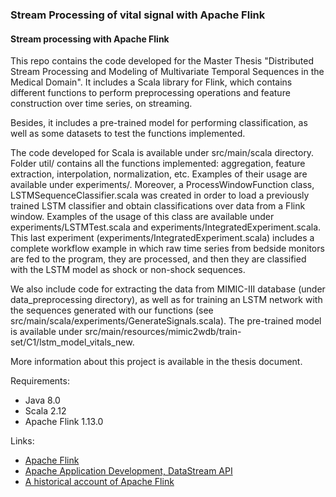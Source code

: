 ### Stream Processing of vital signal with Apache Flink
#### Stream processing with Apache Flink

This repo contains the code developed for the Master Thesis "Distributed Stream Processing and Modeling of Multivariate Temporal Sequences in the Medical Domain". It includes a Scala library for Flink, which contains different functions to perform preprocessing operations and feature construction over time series, on streaming.

Besides, it includes a pre-trained model for performing classification, as well as some datasets to test the functions implemented.

The code developed for Scala is available under src/main/scala directory. Folder util/ contains all the functions implemented: aggregation, feature extraction, interpolation, normalization, etc. Examples of their usage are available under experiments/. Moreover, a ProcessWindowFunction class, LSTMSequenceClassifier.scala was created in order to load a previously trained LSTM classifier and obtain classifications over data from a Flink window. Examples of the usage of this class are available under experiments/LSTMTest.scala and experiments/IntegratedExperiment.scala. This last experiment (experiments/IntegratedExperiment.scala) includes a complete workflow example in which raw time series from bedside monitors are fed to the program, they are processed, and then they are classified with the LSTM model as shock or non-shock sequences.

We also include code for extracting the data from MIMIC-III database (under data_preprocessing directory), as well as for training an LSTM network with the sequences generated with our functions (see src/main/scala/experiments/GenerateSignals.scala). The pre-trained model is available under src/main/resources/mimic2wdb/train-set/C1/lstm_model_vitals_new.

More information about this project is available in the thesis document.

Requirements: 
- Java 8.0 
- Scala 2.12
- Apache Flink 1.13.0

Links:
- [Apache Flink](https://flink.apache.org/)
- [Apache Application Development, DataStream API](https://ci.apache.org/projects/flink/flink-docs-release-1.11/dev/datastream_api.html)
- [A historical account of Apache Flink ](https://www.dima.tu-berlin.de/fileadmin/fg131/Informationsmaterial/Apache_Flink_Origins_for_Public_Release.pdf)



